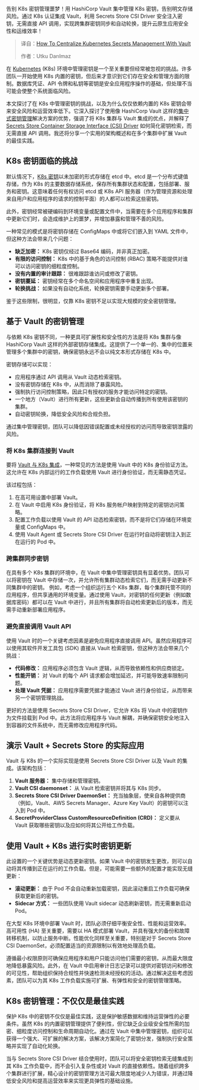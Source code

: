 
<!--
title: 如何使用 Vault 集中管理 Kubernetes 密钥
cover: https://cdn.thenewstack.io/media/2025/03/6fac0638-centralize-kubernetes-secrets-management-vault2.jpg
summary: 告别 K8s 密钥管理噩梦！用 HashiCorp Vault 集中管理 K8s 密钥，告别明文存储风险。通过 K8s 认证集成 Vault，利用 Secrets Store CSI Driver 安全注入密钥，无需直接 API 调用，实现跨集群密钥同步和自动轮换，提升云原生应用安全性和运维效率！
-->

告别 K8s 密钥管理噩梦！用 HashiCorp Vault 集中管理 K8s 密钥，告别明文存储风险。通过 K8s 认证集成 Vault，利用 Secrets Store CSI Driver 安全注入密钥，无需直接 API 调用，实现跨集群密钥同步和自动轮换，提升云原生应用安全性和运维效率！

> 译自：[How To Centralize Kubernetes Secrets Management With Vault](https://thenewstack.io/how-to-centralize-kubernetes-secrets-management-with-vault/)
> 
> 作者：Utku Darılmaz

在 [Kubernetes](https://thenewstack.io/kubernetes/) (K8s) 环境中管理密钥是一个至关重要但经常被忽视的挑战。许多团队一开始使用 K8s 内置的密钥，但后来才意识到它们存在安全和管理方面的限制。数据库凭证、API 令牌和私钥等密钥是安全应用程序操作的基础，但处理不当可能会使整个系统面临风险。

本文探讨了在 K8s 中管理密钥的挑战，以及为什么仅仅依赖内置的 K8s 密钥会带来安全风险和运营效率低下。它深入探讨了使用像 HashiCorp Vault 这样的[集中式密钥管理](https://thenewstack.io/meet-openbao-an-open-source-fork-of-hashicorp-vault/)解决方案的优势，强调了将 K8s 集群与 Vault 集成的优点，并解释了 [Secrets Store Container Storage Interface (CSI) Driver](https://github.com/kubernetes-sigs/secrets-store-csi-driver) 如何简化密钥检索，而无需直接 API 调用。我还将分享一个实用的架构概述和在多个集群中扩展 Vault 的最佳实践。

## K8s 密钥面临的挑战

默认情况下，[K8s 密钥](https://thenewstack.io/kubernetes-secrets-management-3-approaches-9-best-practices/)以未加密的形式存储在 etcd 中。etcd 是一个分布式键值存储，作为 K8s 的主要数据存储系统，保存所有集群状态和配置，包括部署、服务和密钥。这意味着任何有权访问 etcd 或 K8s API 服务器（作为管理资源和处理来自用户和应用程序的请求的控制平面）的人都可以检索这些密钥。

此外，密钥经常被硬编码到环境变量或配置文件中，当需要在多个应用程序和集群中更新它们时，会造成维护上的噩梦，并增加暴露和管理不善的风险。

一种常见的模式是将密钥存储在 ConfigMaps 中或将它们嵌入到 YAML 文件中，但这种方法会带来几个问题：

- **缺乏加密：** K8s 密钥仅经过 Base64 编码，并非真正加密。
- **有限的访问控制：** K8s 中的基于角色的访问控制 (RBAC) 策略不能提供对谁可以访问密钥的细粒度控制。
- **没有内置的审计跟踪：** 很难跟踪谁访问或修改了密钥。
- **密钥蔓延：** 密钥经常在多个命名空间和应用程序中重复出现。
- **轮换挑战：** 如果没有自动化系统，轮换密钥需要手动更新多个部署。

鉴于这些限制，很明显，仅靠 K8s 密钥不足以实现大规模的安全密钥管理。

## 基于 Vault 的密钥管理

与依赖 K8s 密钥不同，一种更具可扩展性和安全性的方法是将 K8s 集群与像 HashiCorp Vault 这样的外部密钥存储集成。这提供了一个单一的、集中的位置来管理多个集群中的密钥，确保密钥永远不会以纯文本形式存储在 K8s 中。

密钥存储可以实现：

- 应用程序通过 API 调用从 Vault 动态检索密钥。
- 没有密钥存储在 K8s 中，从而消除了暴露风险。
- 强制执行访问控制策略，因此只有授权的服务才能访问特定的密钥。
- 一个地方（Vault）进行所有更新，这些更新会自动传播到所有使用该密钥的集群。
- 自动密钥轮换，降低安全风险和合规负担。

通过集中管理密钥，团队可以降低因错误配置或未经授权的访问而导致密钥泄露的风险。

### 将 K8s 集群连接到 Vault

要将 [Vault 与 K8s 集成](https://thenewstack.io/hashicorp-vault-operator-manages-kubernetes-secrets/)，一种常见的方法是使用 Vault 中的 K8s 身份验证方法。这允许在 K8s 内部运行的工作负载使用 Vault 进行身份验证，而无需静态凭证。

该过程包括：

1. 在高可用设置中部署 Vault。
2. 在 Vault 中启用 K8s 身份验证，将 K8s 服务帐户映射到特定的密钥访问策略。
3. 配置工作负载以使用 Vault 的 API 动态检索密钥，而不是将它们存储在环境变量或 ConfigMaps 中。
4. 使用 Vault Agent 或 Secrets Store CSI Driver 在运行时自动将密钥注入到正在运行的 Pod 中。

### 跨集群同步密钥

在具有多个 K8s 集群的环境中，在 Vault 中集中管理密钥具有显着优势。团队可以将密钥在 Vault 中存储一次，并允许所有集群动态检索它们，而无需手动更新不同集群中的密钥。
例如，考虑一个组织运行五个 K8s 集群，每个集群托管不同的应用程序，但共享通用的环境变量。通过使用 Vault，对密钥的任何更新（例如数据库密码）都可以在 Vault 中进行，并且所有集群将自动检索更新后的版本，而无需手动重新部署应用程序。

### 避免直接调用 Vault API

使用 Vault 时的一个关键考虑因素是避免应用程序直接调用 API。虽然应用程序可以使用其软件开发工具包 (SDK) 直接从 Vault 检索密钥，但这种方法会带来几个挑战：

*   **代码修改：** 应用程序必须包含 Vault 逻辑，从而导致依赖性和供应商锁定。
*   **性能开销：** 对 Vault 的每个 API 请求都会增加延迟，并可能导致速率限制问题。
*   **处理 Vault 凭据：** 应用程序需要凭据才能通过 Vault 进行身份验证，从而带来另一个密钥管理挑战。

更好的方法是使用 Secrets Store CSI Driver，它允许 K8s 将 Vault 中的密钥作为文件挂载到 Pod 中。此方法将应用程序与 Vault 解耦，并确保密钥安全地注入到容器的文件系统中，而无需修改应用程序代码。

## 演示 Vault + Secrets Store 的实际应用

Vault 与 K8s 的一个实际实现是使用 Secrets Store CSI Driver 以及 Vault 的集成。该架构包括：

1. **Vault 服务器：** 集中存储和管理密钥。
2. **Vault CSI daemonset：** 从 Vault 检索密钥并将其与 K8s 同步。
3. **Secrets Store CSI Driver DaemonSet：** 充当抽象层，使来自各种提供商（例如，Vault、AWS Secrets Manager、Azure Key Vault）的密钥可以注入到 Pod 中。
4. **SecretProviderClass CustomResourceDefinition (CRD)：** 定义要从 Vault 获取哪些密钥以及应如何将其公开给工作负载。

## 使用 Vault + K8s 进行实时密钥更新

此设置的一个关键优势是动态更新密钥。如果 Vault 中的密钥发生更改，则可以自动将其传播到正在运行的工作负载。但是，可能需要一些额外的配置才能实现无缝更新：

*   **滚动更新：** 由于 Pod 不会自动重新加载密钥，因此滚动重启工作负载可确保获取更新后的密钥。
*   **Sidecar 方式：** 一些团队使用 Vault sidecar 动态刷新密钥，而无需重新启动 Pod。

在大型 K8s 环境中部署 Vault 时，团队必须仔细平衡安全性、性能和运营效率。高可用性 (HA) 至关重要，需要以 HA 模式部署 Vault，并具有强大的备份和故障转移机制，以防止服务中断。性能优化同样至关重要，特别是对于 Secrets Store CSI DaemonSet，必须配置适当的资源限制以有效地处理高负载。

遵循最小权限原则可确保应用程序和用户只能访问他们需要的密钥，从而最大限度地降低暴露风险。此外，在 Vault 中启用审计日志记录可以提供对密钥访问和修改的可见性，帮助组织保持合规性并快速检测未经授权的活动。通过解决这些考虑因素，团队可以为其 K8s 工作负载实施可扩展、有弹性和安全的密钥管理策略。

## K8s 密钥管理：不仅仅是最佳实践

保护 K8s 中的密钥不仅仅是最佳实践，这是保护敏感数据和维持运营弹性的必要条件。虽然 K8s 的内置密钥管理提供了便利性，但它缺乏企业级安全性所需的加密、细粒度访问控制和生命周期自动化。通过在 Vault 中集中管理密钥，组织可以获得一个强大、可扩展的解决方案，该解决方案简化了密钥分发，强制执行安全策略并实现了自动化轮换。

当与 Secrets Store CSI Driver 结合使用时，团队可以将安全密钥检索无缝集成到其 K8s 工作负载中，而不会引入复杂性或对 Vault 的直接依赖性。随着组织跨多个集群进行扩展，精心设计的密钥管理方法可最大限度地减少人为错误，并通过降低安全风险和提高运营效率来实现更具弹性的基础设施。